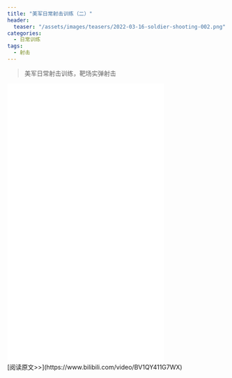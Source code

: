 ```yaml
---
title: "美军日常射击训练（二）"
header:
  teaser: "/assets/images/teasers/2022-03-16-soldier-shooting-002.png"
categories:
  - 日常训练
tags:
  - 射击
---
```


>美军日常射击训练，靶场实弹射击

<iframe width="360px" height="640px" src="//player.bilibili.com/player.html?aid=254494602&bvid=BV1QY411G7WX&cid=519103731&page=1" scrolling="no" border="0" frameborder="no" framespacing="0" allowfullscreen="true"> </iframe>
<br/>
[阅读原文>>](https://www.bilibili.com/video/BV1QY411G7WX)
